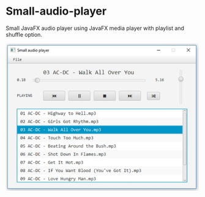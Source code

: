 # Small-audio-player

Small JavaFX audio player using JavaFX media player with playlist and shuffle option.

<img src="resources/sap.jpg">
